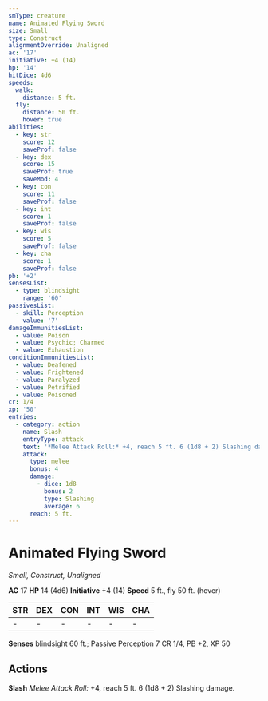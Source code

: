 ```yaml
---
smType: creature
name: Animated Flying Sword
size: Small
type: Construct
alignmentOverride: Unaligned
ac: '17'
initiative: +4 (14)
hp: '14'
hitDice: 4d6
speeds:
  walk:
    distance: 5 ft.
  fly:
    distance: 50 ft.
    hover: true
abilities:
  - key: str
    score: 12
    saveProf: false
  - key: dex
    score: 15
    saveProf: true
    saveMod: 4
  - key: con
    score: 11
    saveProf: false
  - key: int
    score: 1
    saveProf: false
  - key: wis
    score: 5
    saveProf: false
  - key: cha
    score: 1
    saveProf: false
pb: '+2'
sensesList:
  - type: blindsight
    range: '60'
passivesList:
  - skill: Perception
    value: '7'
damageImmunitiesList:
  - value: Poison
  - value: Psychic; Charmed
  - value: Exhaustion
conditionImmunitiesList:
  - value: Deafened
  - value: Frightened
  - value: Paralyzed
  - value: Petrified
  - value: Poisoned
cr: 1/4
xp: '50'
entries:
  - category: action
    name: Slash
    entryType: attack
    text: '*Melee Attack Roll:* +4, reach 5 ft. 6 (1d8 + 2) Slashing damage.'
    attack:
      type: melee
      bonus: 4
      damage:
        - dice: 1d8
          bonus: 2
          type: Slashing
          average: 6
      reach: 5 ft.
---
```


# Animated Flying Sword
*Small, Construct, Unaligned*

**AC** 17
**HP** 14 (4d6)
**Initiative** +4 (14)
**Speed** 5 ft., fly 50 ft. (hover)

| STR | DEX | CON | INT | WIS | CHA |
| --- | --- | --- | --- | --- | --- |
| - | - | - | - | - | - |

**Senses** blindsight 60 ft.; Passive Perception 7
CR 1/4, PB +2, XP 50

## Actions

**Slash**
*Melee Attack Roll:* +4, reach 5 ft. 6 (1d8 + 2) Slashing damage.
